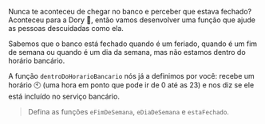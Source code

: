 Nunca te aconteceu de chegar no banco e perceber que estava fechado? Aconteceu para a Dory :tropical_fish:, então vamos desenvolver uma função que ajude as pessoas descuidadas como ela.

Sabemos que o banco está fechado quando é um feriado, quando é um fim de semana ou quando é um dia da semana, mas não estamos dentro do horário bancário.

A função `dentroDoHorarioBancario` nós já a definimos por você: recebe um horário :clock10: (uma hora em ponto que pode ir de 0 até as 23) e nos diz se ele está incluído no serviço bancário.

> Defina as funções `eFimDeSemana`, `eDiaDeSemana` e `estaFechado`.
